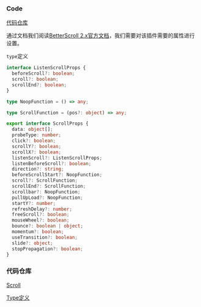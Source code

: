 ### Code
[代码仓库](https://github.com/Rain120/better-scroll-for-react-usage)

通过文档我们阅读[BetterScroll 2.x官方文档](https://better-scroll.github.io/docs/en-US/)，我们需要对该插件需要的属性进行设置。

`type`定义

```typescript
interface ListenScrollProps {
  beforeScroll?: boolean;
  scroll?: boolean;
  scrollEnd?: boolean;
}

type NoopFunction = () => any;

type ScrollFunction = (pos?: object) => any;

export interface ScrollProps {
  data: object[];
  probeType: number;
  click?: boolean;
  scrollY?: boolean;
  scrollX?: boolean;
  listenScroll?: ListenScrollProps;
  listenBeforeScroll?: boolean;
  direction?: string;
  beforeScrollStart?: NoopFunction;
  scroll?: ScrollFunction;
  scrollEnd?: ScrollFunction;
  scrollbar?: NoopFunction;
  pullUpLoad?: NoopFunction;
  startY?: number;
  refreshDelay?: number;
  freeScroll?: boolean;
  mouseWheel?: boolean;
  bounce?: boolean | object;
  momentum?: boolean;
  useTransition?: boolean;
  slide?: object;
  stopPropagation?: boolean;
}

```

### 代码仓库

[Scroll](https://github.com/Rain120/better-scroll-for-react-usage/blob/master/src/base/Scroll/index.tsx)

[Type定义](https://github.com/Rain120/better-scroll-for-react-usage/blob/master/src/base/Scroll/types.ts)

